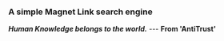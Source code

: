 ### A simple Magnet Link search engine
***Human Knowledge belongs to the world.*** ---
                     **From 'AntiTrust'**
 
